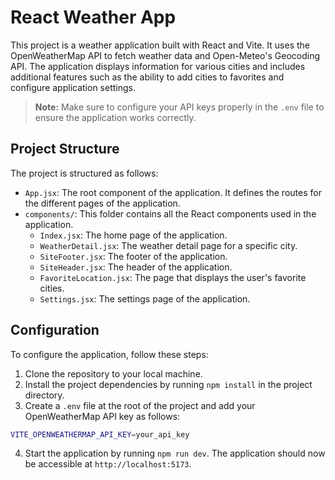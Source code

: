 # React Weather App

This project is a weather application built with React and Vite. It uses the OpenWeatherMap API to fetch weather data and Open-Meteo's Geocoding API. The application displays information for various cities and includes additional features such as the ability to add cities to favorites and configure application settings.

> **Note:** Make sure to configure your API keys properly in the `.env` file to ensure the application works correctly.

## Project Structure

The project is structured as follows:

- `App.jsx`: The root component of the application. It defines the routes for the different pages of the application.
- `components/`: This folder contains all the React components used in the application.
  - `Index.jsx`: The home page of the application.
  - `WeatherDetail.jsx`: The weather detail page for a specific city.
  - `SiteFooter.jsx`: The footer of the application.
  - `SiteHeader.jsx`: The header of the application.
  - `FavoriteLocation.jsx`: The page that displays the user's favorite cities.
  - `Settings.jsx`: The settings page of the application.

## Configuration

To configure the application, follow these steps:

1. Clone the repository to your local machine.
2. Install the project dependencies by running `npm install` in the project directory.
3. Create a `.env` file at the root of the project and add your OpenWeatherMap API key as follows:

```bash
VITE_OPENWEATHERMAP_API_KEY=your_api_key
```

4. Start the application by running `npm run dev`. The application should now be accessible at `http://localhost:5173`.


